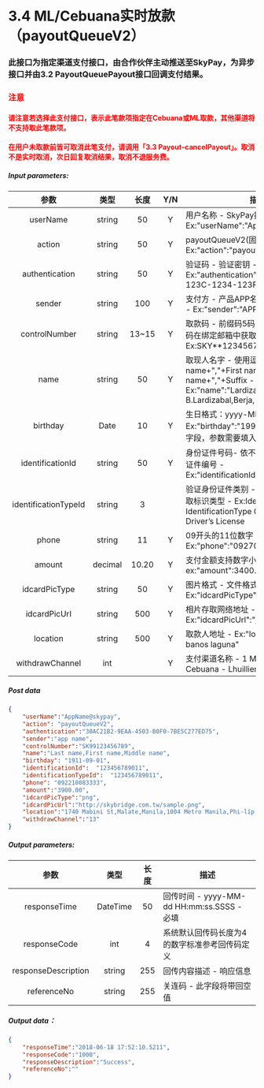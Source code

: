 # 3.4    ML/Cebuana实时放款（payoutQueueV2）

### 此接口为指定渠道支付接口，由合作伙伴主动推送至SkyPay，为异步接口并由3.2 PayoutQueuePayout接口回调支付结果。
### <font color = red>注意</font>
#### <font color = red>请注意若选择此支付接口，表示此笔款项指定在Cebuana或ML取款，其他渠道将不支持取此笔款项。</font>
#### <font color = red>在用户未取款前皆可取消此笔支付，请调用「3.3 Payout–cancelPayout」。取消不是实时取消，次日回复取消结果，取消不退服务费。</font>

##### Input parameters:
| 参数                        |    类型     | 长度   |Y/N |描述|
| :-------------------------: | :-----------: |:-----:|:----:|--------------------------------|   
|userName|string|50|Y|用户名称 - SkyPay提供 - Ex:"userName":"AppName@skypay"|
|action|string|50|Y|payoutQueueV2(固定参数值)- Ex:"action":"payoutQueueV2"|
|authentication   |string |50|Y|验证码 - 验证密钥 - Ex:"authentication":"E1234567-123C-1234-123F-A12345670"|
|sender  |string|100| Y   |支付方 - 产品APP名称：由合作伙伴设计 - Ex:"sender":"APP NAME"|
|controlNumber  |string|13~15|Y|取款码 - 前缀码5码+8~10个数字（前缀码在绑定邮箱中获取） - Ex:SKY**12345678|
|name |string |50|Y|取现人名字 - 使用逗号分割。  - Last name+","+First name+","+Middle name+","+Suffix - Ex:"name":"Lardizabal,Mary Annalou B.Lardizabal,Berja,|
|birthday |Date|10|Y| 生日格式：yyyy-MM-dd - Ex:"birthday":"1991-10-02" -  写入此字段，参数需要填入正确格式|
|identificationId  |string|50|Y|身份证件号码- 依不同身份验证方式,持有证件编号 - Ex:"identificationId":"442301922000"|
|identificationTypeId  |string |3| |验证身份证件类别 - 请参考第7.3章，获取标识类型 - Ex:IdentificationId IdentificationType Company ID2 Driver’s License|
|phone  |string|11|Y | 09开头的11位数字 -  Ex:"phone":"09270348095"|
|amount |decimal|10.20|Y |支付金额支持数字小数位两位 -   ex:"amount":3400.00|
|idcardPicType  |string|50|Y|图片格式 - 文件格式之附属档名 - Ex:"idcardPicType":"jpg"|
|idcardPicUrl  |string |500|Y|相片存取网络地址  -   Ex:"idcardPicUrl":"https://12334.png"|
|location  |string |500|Y| 取款人地址 - Ex:"location":"lalakay los banos laguna"|
|withdrawChannel  |int| | Y |支付渠道名称 - 1 MLhuillier  -  13 Cebuana - Lhuillier	|

##### Post data
```json
{
    "userName":"AppName@skypay",
    "action": "payoutQueueV2",
    "authentication":"30AC21B2-9EAA-4503-B0F0-7BE5C277ED75",
    "sender":"app name",
    "controlNumber":"SK99123456789",
    "name":"Last name,First name,Middle name",
    "birthday": "1911-09-01",
    "identificationId":  "123456789011",
    "identificationTypeId":  "123456789011",
    "phone": "092210083333",
    "amount":"3900.00",
    "idcardPicType":"png",
    "idcardPicUrl":"http://skybridge.com.tw/sample.png",
    "location":"1740 Mabini St,Malate,Manila,1004 Metro Manila,Phi-líp-pin",
    "withdrawChannel":"13"
}
```

##### Output parameters:
| 参数                        |    类型     | 长度    |描述|
| :-------------------------: | :-----------: |:-----:|--------------------------------|   
|responseTime  |DateTime|50|回传时间 - yyyy-MM-dd HH:mm:ss.SSSS - 必填|
|responseCode  |int|4|系统默认回传码长度为4的数字标准参考回传码定义|
|responseDescription |string|255|回传内容描述 - 响应信息|
|referenceNo  |string|255|关连码 - 此字段将带回空值|

##### Output data：
```json
{
    "responseTime":"2018-06-18 17:52:10.5211",
    "responseCode":"1000",
    "responseDescription":"Success",
    "referenceNo":""
}
```
